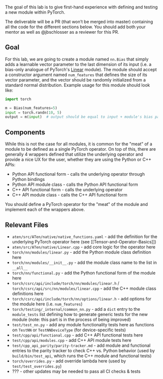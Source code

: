 The goal of this lab is to give first-hand experience with defining and testing a new module within PyTorch.

The deliverable will be a PR (that won’t be merged into master) containing all the code for the different sections below. You should add both your mentor as well as @jbschlosser as a reviewer for this PR.

## Goal
For this lab, we are going to create a module named `nn.Bias` that simply adds a learnable vector parameter to the last dimension of its input (i.e. a bias-only analogue of PyTorch's
[Linear](https://pytorch.org/docs/stable/generated/torch.nn.Linear.html) module). The module should accept a constructor argument named `num_features` that defines the size of its vector parameter, and the vector should be randomly initialized from a standard normal distribution. Example usage for this module should look like:

```python
import torch

m = Bias(num_features=5)
input = torch.randn(10, 5)
output = m(input)  # output should be equal to input + module's bias parameter
```

## Components
While this is not the case for all modules, it is common for the "meat" of a module to be defined as a single PyTorch operator. On top of this, there are generally 4 wrappers defined
that utilize the underlying operator and provide a nice UX for the user, whether they are
using the Python or C++ APIs:
* Python API functional form - calls the underlying operator through Python bindings
* Python API module class - calls the Python API functional form
* C++ API functional form - calls the underlying operator
* C++ API module class - calls the C++ API functional form

You should define a PyTorch operator for the "meat" of the module and implement
each of the wrappers above.

## Relevant Files
* `aten/src/ATen/native/native_functions.yaml` - add the definition for the underlying PyTorch operator here (see [[Tensor-and-Operator-Basics]])
* `aten/src/ATen/native/Linear.cpp` - add core logic for the operator here
* `torch/nn/modules/linear.py` - add the Python module class definition here
* `torch/nn/modules/__init__.py` - add the module class name to the list in `__all__`
* `torch/nn/functional.py` - add the Python functional form of the module here
* `torch/csrc/api/include/torch/nn/modules/linear.h` / `torch/csrc/api/src/nn/modules/linear.cpp` - add the C++ module class definitions here
* `torch/csrc/api/include/torch/nn/options/linear.h` - add options for the module here (i.e. `num_features`)
* `torch/testing/_internal/common_nn.py` - add a `dict` entry to the `module_tests` list defining how to generate generic tests for the new module (note: this part is in the process of being improved)
* `test/test_nn.py` - add any module functionality tests here as functions on `TestNN` or `TestNNDeviceType` (for device-specific tests)
* `test/cpp/api/functional.cpp` - add C++ API functional tests here
* `test/cpp/api/modules.cpp` - add C++ API module tests here
* `test/cpp_api_parity/parity-tracker.md` - add module and functional entries to the parity tracker to check C++ vs. Python behavior (used by `build/bin/test_api`, which runs the C++ module and functional tests)
* `torch/overrides.py` - add override lambda here (used by `test/test_overrides.py`)
* ??? - other updates may be needed to pass all CI checks & tests